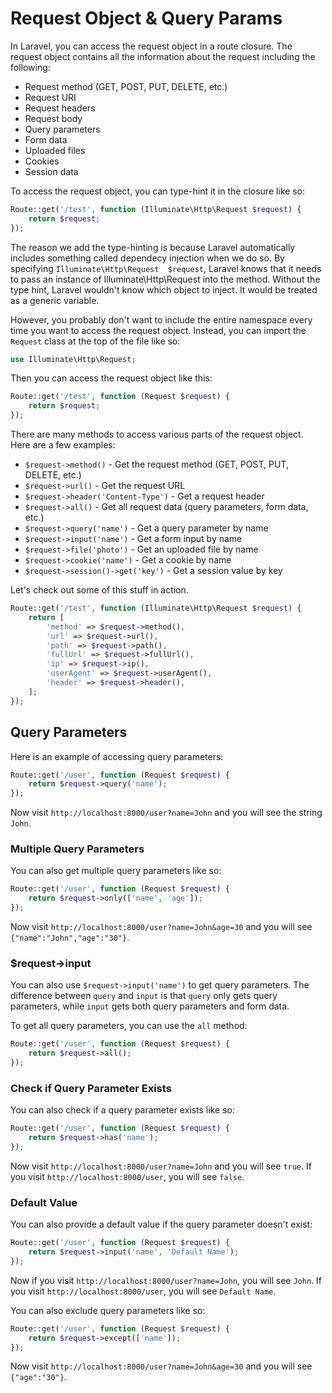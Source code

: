 # Request Object & Query Params

In Laravel, you can access the request object in a route closure. The request object contains all the information about the request including the following:

- Request method (GET, POST, PUT, DELETE, etc.)
- Request URI
- Request headers
- Request body
- Query parameters
- Form data
- Uploaded files
- Cookies
- Session data

To access the request object, you can type-hint it in the closure like so:

```php
Route::get('/test', function (Illuminate\Http\Request $request) {
    return $request;
});
```

The reason we add the type-hinting is because Laravel automatically includes something called dependecy injection when we do so. By specifying `Illuminate\Http\Request  $request`, Laravel knows that it needs to pass an instance of Illuminate\Http\Request into the method. Without the type hint, Laravel wouldn't know which object to inject. It would be treated as a generic variable.

However, you probably don't want to include the entire namespace every time you want to access the request object. Instead, you can import the `Request` class at the top of the file like so:

```php
use Illuminate\Http\Request;
```

Then you can access the request object like this:

```php
Route::get('/test', function (Request $request) {
    return $request;
});
```

There are many methods to access various parts of the request object. Here are a few examples:

- `$request->method()` - Get the request method (GET, POST, PUT, DELETE, etc.)
- `$request->url()` - Get the request URL
- `$request->header('Content-Type')` - Get a request header
- `$request->all()` - Get all request data (query parameters, form data, etc.)
- `$request->query('name')` - Get a query parameter by name
- `$request->input('name')` - Get a form input by name
- `$request->file('photo')` - Get an uploaded file by name
- `$request->cookie('name')` - Get a cookie by name
- `$request->session()->get('key')` - Get a session value by key

Let's check out some of this stuff in action.

```php
Route::get('/test', function (Illuminate\Http\Request $request) {
    return [
        'method' => $request->method(),
        'url' => $request->url(),
        'path' => $request->path(),
        'fullUrl' => $request->fullUrl(),
        'ip' => $request->ip(),
        'userAgent' => $request->userAgent(),
        'header' => $request->header(),
    ];
});
```

## Query Parameters

Here is an example of accessing query parameters:

```php
Route::get('/user', function (Request $request) {
    return $request->query('name');
});
```

Now visit `http://localhost:8000/user?name=John` and you will see the string `John`.

### Multiple Query Parameters

You can also get multiple query parameters like so:

```php
Route::get('/user', function (Request $request) {
    return $request->only(['name', 'age']);
});
```

Now visit `http://localhost:8000/user?name=John&age=30` and you will see `{"name":"John","age":"30"}`.

### $request->input

You can also use `$request->input('name')` to get query parameters. The difference between `query` and `input` is that `query` only gets query parameters, while `input` gets both query parameters and form data.

To get all query parameters, you can use the `all` method:

```php
Route::get('/user', function (Request $request) {
    return $request->all();
});
```

### Check if Query Parameter Exists

You can also check if a query parameter exists like so:

```php
Route::get('/user', function (Request $request) {
    return $request->has('name');
});
```

Now visit `http://localhost:8000/user?name=John` and you will see `true`. If you visit `http://localhost:8000/user`, you will see `false`.

### Default Value

You can also provide a default value if the query parameter doesn't exist:

```php
Route::get('/user', function (Request $request) {
    return $request->input('name', 'Default Name');
});
```

Now if you visit `http://localhost:8000/user?name=John`, you will see `John`. If you visit `http://localhost:8000/user`, you will see `Default Name`.


You can also exclude query parameters like so:

```php
Route::get('/user', function (Request $request) {
    return $request->except(['name']);
});
```

Now visit `http://localhost:8000/user?name=John&age=30` and you will see `{"age":"30"}`.
